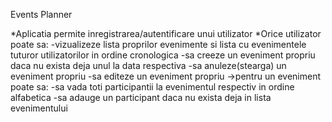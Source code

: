 Events Planner

*Aplicatia permite inregistrarea/autentificare unui utilizator 
*Orice utilizator poate sa: 
  -vizualizeze lista proprilor evenimente si lista cu evenimentele tuturor utilizatorilor in ordine cronologica 
  -sa creeze un eveniment propriu daca nu exista deja unul la data respectiva 
  -sa anuleze(stearga) un eveniment propriu 
  -sa editeze un eveniment propriu
->pentru un eveniment poate sa: 
  -sa vada toti participantii la evenimentul respectiv in ordine alfabetica 
  -sa adauge un participant daca nu exista deja in lista evenimentului
